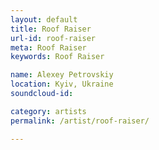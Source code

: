 ```yaml
---
layout: default
title: Roof Raiser
url-id: roof-raiser
meta: Roof Raiser
keywords: Roof Raiser

name: Alexey Petrovskiy
location: Kyiv, Ukraine
soundcloud-id: 

category: artists
permalink: /artist/roof-raiser/

---
```



